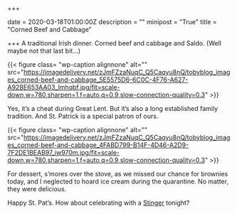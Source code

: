 +++

date = 2020-03-18T01:00:00Z
description = ""
minipost = "True"
title = "Corned Beef and Cabbage"

+++
A traditional Irish dinner. Corned beef and cabbage and Saldo. (Well maybe not that last bit...)  
  
{{< figure class= "wp-caption alignnone" alt="" src="https://imagedelivery.net/zJmFZzaNuqC_Q5Caqyu8nQ/tobyblog_images_corned-beef-and-cabbage_5E5575D6-6C0C-4F76-A627-A92BE653AA03_lmhqbf.jpg/fit=scale-down,w=780,sharpen=1,f=auto,q=0.9,slow-connection-quality=0.3" >}}

Yes, it’s a cheat during Great Lent. But it’s also a long established family tradition. And St. Patrick is a special patron of ours. 

{{< figure class= "wp-caption alignnone" alt="" src="https://imagedelivery.net/zJmFZzaNuqC_Q5Caqyu8nQ/tobyblog_images_corned-beef-and-cabbage_4FABD799-B14F-4D46-A2D9-7F2DE1BEAB97_iw970m.jpg/fit=scale-down,w=780,sharpen=1,f=auto,q=0.9,slow-connection-quality=0.3" >}}

For dessert, s’mores over the stove, as we missed our chance for brownies today, and I neglected to hoard ice cream during the quarantine. No matter, they were delicious. 

Happy St. Pat’s. How about celebrating with a [Stinger](https://www.esquire.com/food-drink/drinks/recipes/a3762/stinger-drink-recipe/) tonight?